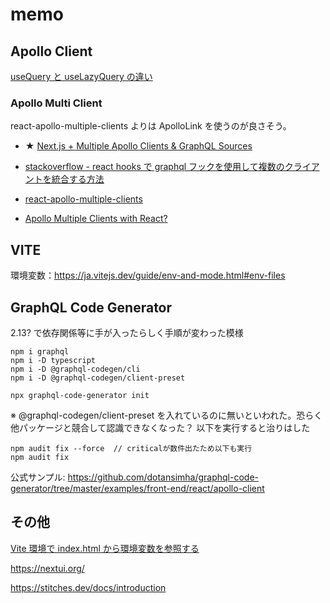 # memo

## Apollo Client

[useQuery と useLazyQuery の違い](https://maku.blog/p/m7ju6gr/#usequery-%E3%81%A8-uselazyquery-%E3%81%AE%E9%81%95%E3%81%84)

### Apollo Multi Client

react-apollo-multiple-clients よりは ApolloLink を使うのが良さそう。

- ★ [Next.js + Multiple Apollo Clients & GraphQL Sources](https://www.loudnoises.us/next-js-two-apollo-clients-two-graphql-data-sources-the-easy-way/)

- [stackoverflow - react hooks で graphql フックを使用して複数のクライアントを統合する方法](https://stackoverflow.com/questions/59981062/how-to-integrate-multiple-clients-using-graphql-hooks-in-react-hooks)
- [react-apollo-multiple-clients](https://www.npmjs.com/package/@titelmedia/react-apollo-multiple-clients)

- [Apollo Multiple Clients with React?](https://medium.com/open-graphql/apollo-multiple-clients-with-react-b34b571210a5)

## VITE

環境変数：https://ja.vitejs.dev/guide/env-and-mode.html#env-files

## GraphQL Code Generator

2.13? で依存関係等に手が入ったらしく手順が変わった模様

```
npm i graphql
npm i -D typescript
npm i -D @graphql-codegen/cli
npm i -D @graphql-codegen/client-preset
```

```
npx graphql-code-generator init
```

※ @graphql-codegen/client-preset を入れているのに無いといわれた。恐らく他パッケージと競合して認識できなくなった？
以下を実行すると治りはした

```
npm audit fix --force  // criticalが数件出たため以下も実行
npm audit fix
```

公式サンプル: https://github.com/dotansimha/graphql-code-generator/tree/master/examples/front-end/react/apollo-client

## その他

[Vite 環境で index.html から環境変数を参照する](https://dev.classmethod.jp/articles/vite-index-html-read-env-variables/)

https://nextui.org/

https://stitches.dev/docs/introduction
